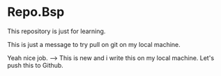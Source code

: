 # Repo.Bsp
This repository is just for learning.

This is just a message to try pull on git on my local machine.

Yeah nice job.
--> This is new and i write this on my local machine. 
Let's push this to Github.
